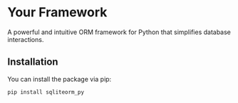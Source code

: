 # Your Framework

A powerful and intuitive ORM framework for Python that simplifies database interactions.

## Installation

You can install the package via pip:

```bash
pip install sqliteorm_py
